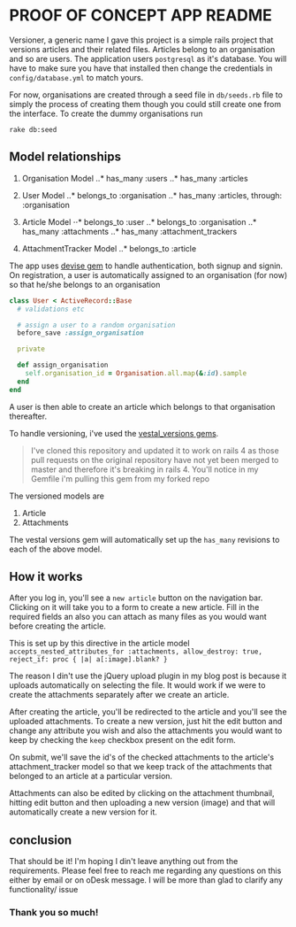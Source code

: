 # PROOF OF CONCEPT APP README

Versioner, a generic name I gave this project is a simple rails project that versions articles and their related files.
Articles belong to an organisation and so are users. The application users `postgresql` as it's database. You will have
to make sure you have that installed then change the credentials in `config/database.yml` to match yours.

For now, organisations are created through a seed file in `db/seeds.rb` file to simply the process of creating them though
you could still create one from the interface. To create the dummy organisations run

```
rake db:seed
```

## Model relationships

1. Organisation Model
..* has_many :users
..* has_many :articles

2. User Model
..* belongs_to :organisation
..* has_many :articles, through: :organisation

3. Article Model
⋅⋅* belongs_to :user
..* belongs_to :organisation
..* has_many :attachments
..* has_many :attachment_trackers

4. AttachmentTracker Model
..* belongs_to :article


The app uses [devise gem](https://github.com/plataformatec/devise) to handle authentication, both signup and signin.
On registration, a user is automatically assigned to an organisation (for now) so that he/she belongs to an organisation

```ruby
class User < ActiveRecord::Base
  # validations etc 

  # assign a user to a random organisation
  before_save :assign_organisation

  private

  def assign_organisation
    self.organisation_id = Organisation.all.map(&:id).sample
  end
end
```

A user is then able to create an article which belongs to that organisation thereafter.

To handle versioning, i've used the [vestal_versions gems](https://github.com/laserlemon/vestal_versions).

> I've cloned this repository and updated it to work on rails 4 as those pull requests on the original repository
> have not yet been merged to master and therefore it's breaking in rails 4. You'll notice in my Gemfile i'm pulling this
> gem from my forked repo

The versioned models are

1. Article
2. Attachments

The vestal versions gem will automatically set up the `has_many` revisions to each of the above model.

## How it works

After you log in, you'll see a `new article` button on the navigation bar. Clicking on it will take you to a form to create a new article. Fill in the required fields an also you can attach as many files as you would want before creating the article.

This is set up by this directive in the article model
 `accepts_nested_attributes_for :attachments, allow_destroy: true, reject_if: proc { |a| a[:image].blank? }`

The reason I din't use the jQuery upload plugin in my blog post is because it uploads automatically on selecting the file. It would work if we were to create the attachments separately after we create an article.

After creating the article, you'll be redirected to the article and you'll see the uploaded attachments. To create a new version, just hit the edit button and change any attribute you wish and also the attachments you would want to keep by checking the `keep` checkbox present on the edit form.

On submit, we'll save the id's of the checked attachments to the article's attachment_tracker model so that we keep track
of the attachments that belonged to an article at a particular version.

Attachments can also be edited by clicking on the attachment thumbnail, hitting edit button and then uploading a new
version (image) and that will automatically create a new version for it.

## conclusion

That should be it! I'm hoping I din't leave anything out from the requirements. Please feel free to reach me regarding any questions on this either by email or on oDesk message. I will be more than glad to clarify any functionality/ issue


### Thank you so much!